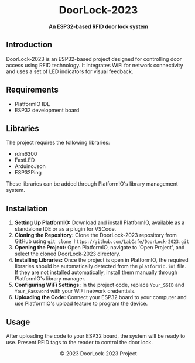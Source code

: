<h1 align="center">DoorLock-2023</h1>

<p align="center">
  <strong>An ESP32-based RFID door lock system</strong>
</p>

## Introduction
<p>DoorLock-2023 is an ESP32-based project designed for controlling door access using RFID technology. It integrates WiFi for network connectivity and uses a set of LED indicators for visual feedback.</p>

## Requirements
<ul>
  <li>PlatformIO IDE</li>
  <li>ESP32 development board</li>
</ul>

## Libraries
<p>The project requires the following libraries:</p>
<ul>
  <li>rdm6300</li>
  <li>FastLED</li>
  <li>ArduinoJson</li>
  <li>ESP32Ping</li>
</ul>
<p>These libraries can be added through PlatformIO's library management system.</p>

## Installation
<ol>
  <li><strong>Setting Up PlatformIO:</strong> Download and install PlatformIO, available as a standalone IDE or as a plugin for VSCode.</li>
  <li><strong>Cloning the Repository:</strong> Clone the DoorLock-2023 repository from GitHub using <code>git clone https://github.com/LabCafe/DoorLock-2023.git</code></li>
  <li><strong>Opening the Project:</strong> Open PlatformIO, navigate to 'Open Project', and select the cloned DoorLock-2023 directory.</li>
  <li><strong>Installing Libraries:</strong> Once the project is open in PlatformIO, the required libraries should be automatically detected from the <code>platformio.ini</code> file. If they are not installed automatically, install them manually through PlatformIO's library manager.</li>
  <li><strong>Configuring WiFi Settings:</strong> In the project code, replace <code>Your_SSID</code> and <code>Your_Password</code> with your WiFi network credentials.</li>
  <li><strong>Uploading the Code:</strong> Connect your ESP32 board to your computer and use PlatformIO's upload feature to program the device.</li>
</ol>

## Usage
<p>After uploading the code to your ESP32 board, the system will be ready to use. Present RFID tags to the reader to control the door lock.</p>

<footer>
  <p align="center">© 2023 DoorLock-2023 Project</p>
</footer>
